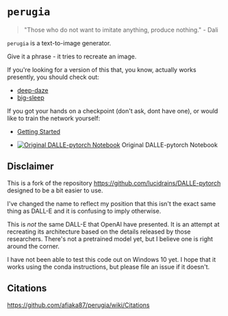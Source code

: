 # `perugia`

> "Those who do not want to imitate anything, produce nothing."
>  \- Dali

`perugia` is a text-to-image generator. 

Give it a phrase - it tries to recreate an image. 

If you're looking for a version of this that, you know, actually works presently, you should check out:
- [deep-daze](https://github.com/lucidrains/deep-daze)
- [big-sleep](https://github.com/lucidrains/big-sleep)

If you got your hands on a checkpoint (don't ask, dont have one), or would like to train the network yourself:

- [Getting Started](https://github.com/afiaka87/perugia/wiki/Getting-Started)

- [![Original DALLE-pytorch Notebook](https://colab.research.google.com/assets/colab-badge.svg)](https://colab.research.google.com/drive/1dWvA54k4fH8zAmiix3VXbg95uEIMfqQM?usp=sharing)  Original DALLE-pytorch Notebook

## Disclaimer
This is a fork of the repository https://github.com/lucidrains/DALLE-pytorch designed to be a bit easier to use.

I've changed the name to reflect my position that this isn't the exact same thing as DALL-E and it is confusing to imply otherwise.

This is _not_ the same DALL-E that OpenAI have presented. It is an attempt at recreating its architecture based on the details released by those researchers. There's not a pretrained model yet, but I believe one is right around the corner.

I have not been able to test this code out on Windows 10 yet. I hope that it works using the conda instructions, but please file an issue if it doesn't. 


## Citations

https://github.com/afiaka87/perugia/wiki/Citations

